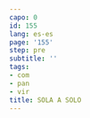 ```yaml
---
capo: 0
id: 155
lang: es-es
page: '155'
step: pre
subtitle: ''
tags:
- com
- pan
- vir
title: SOLA A SOLO
---
```

